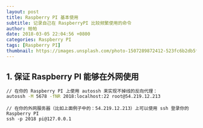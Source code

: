```yaml
---
layout: post 
title: Raspberry PI 基本使用
subtitle: 记录自己在 RaspberryPI 比较频繁使用的命令
author: 帕帕
date: 2018-03-05 22:04:56 +0800
categories: Raspberry PI
tags: [Raspberry PI]
thumbnail: https://images.unsplash.com/photo-1507289872412-523fc6b2db5f?ixlib=rb-0.3.5&ixid=eyJhcHBfaWQiOjEyMDd9&s=20ca9d0eba2016344894aec7bb453a2d&auto=format&fit=crop&w=100&q=50
---
```



## 1. 保证 Raspberry PI 能够在外网使用

```sh
// 在你的 Raspberry PI 上使用 autossh 来实现不掉线的反向代理：
autossh -M 5678 -fNR 2018:localhost:22 root@54.219.12.213
```

```
// 在你的外网服务器（比如上面例子中的：54.219.12.213）上可以使用 ssh 登录你的 Raspberry PI
ssh -p 2018 pi@127.0.0.1
```

